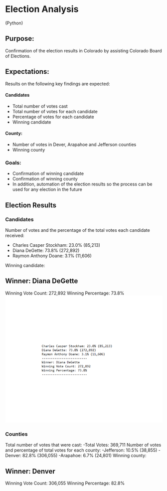 # Election Analysis
(Python)

## Purpose:
Confirmation of the election results in Colorado by assisting Colorado Board of Elections.
## Expectations:
Results on the following key findings are expected:
#### Candidates
- Total number of votes cast
- Total number of votes for each candidate
- Percentage of votes for each candidate
- Winning candidate
#### County:
- Number of votes in Dever, Arapahoe and Jefferson counties
- Winning county
### Goals:
- Confirmation of winning candidate 
- Confirmation of winning county
- In addition, automation of the election results so the process can be used for any election in the future

## Election Results
### Candidates
Number of votes and the percentage of the total votes each candidate received:
- Charles Casper Stockham: 23.0% (85,213)
- Diana DeGette: 73.8% (272,892)
- Raymon Anthony Doane: 3.1% (11,606)

Winning candidate:
## Winner: Diana DeGette
Winning Vote Count: 272,892
Winning Percentage: 73.8%
![](Candidates%20election%20results.png)
### Counties
Total number of votes that were cast:
-Total Votes: 369,711
Number of votes and percentage of total votes for each county:
-Jefferson: 10.5% (38,855)
-Denver: 82.8% (306,055)
-Arapahoe: 6.7% (24,801)
Winning county:
## Winner: Denver
Winning Vote Count: 306,055
Winning Percentage: 82.8%
